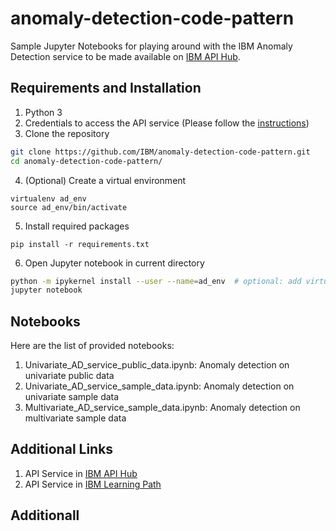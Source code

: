 # anomaly-detection-code-pattern
Sample Jupyter Notebooks for playing around with the IBM Anomaly Detection service to be made available on [IBM API Hub](https://developer.ibm.com/apis/catalog/ai4industry--anomaly-detection-product/).

## Requirements and Installation
1. Python 3
2. Credentials to access the API service (Please follow the [instructions](https://developer.ibm.com/apis/catalog/ai4industry--anomaly-detection-product/Getting%20Started))
3. Clone the repository
```bash
git clone https://github.com/IBM/anomaly-detection-code-pattern.git
cd anomaly-detection-code-pattern/
```
4. (Optional) Create a virtual environment
```
virtualenv ad_env
source ad_env/bin/activate
```
5. Install required packages
  ```
  pip install -r requirements.txt
  ```
6. Open Jupyter notebook in current directory
```bash
python -m ipykernel install --user --name=ad_env  # optional: add virtual environment to jupyter notebook
jupyter notebook
```
## Notebooks

Here are the list of provided notebooks:
1. Univariate_AD_service_public_data.ipynb: Anomaly detection on univariate public data
2. Univariate_AD_service_sample_data.ipynb: Anomaly detection on univariate sample data
3. Multivariate_AD_service_sample_data.ipynb: Anomaly detection on multivariate sample data

## Additional Links
1. API Service in [IBM API Hub](https://developer.ibm.com/apis/catalog/ai4industry--anomaly-detection-product/)
2. API Service in [IBM Learning Path](https://developer.ibm.com/learningpaths/get-started-anomaly-detection-api/)

## Additionall